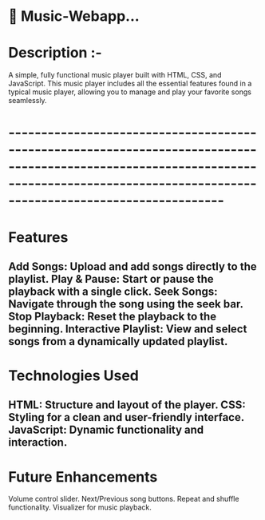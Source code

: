 # 🎵 Music-Webapp...
# Description :-
A simple, fully functional music player built with HTML, CSS, and JavaScript. This music player includes all the essential features found in a typical music player, allowing you to manage and play your favorite songs seamlessly.
# -----------------------------------------------------------------------------------------------------------------------------------------------------------------------------------------
# Features 
Add Songs: Upload and add songs directly to the playlist.
Play & Pause: Start or pause the playback with a single click.
Seek Songs: Navigate through the song using the seek bar.
Stop Playback: Reset the playback to the beginning.
Interactive Playlist: View and select songs from a dynamically updated playlist.
-------------------------------------------------------------------------------------------------------------------------------------------------------------------------------------------
# Technologies Used
HTML: Structure and layout of the player.
CSS: Styling for a clean and user-friendly interface.
JavaScript: Dynamic functionality and interaction.
-------------------------------------------------------------------------------------------------------------------------------------------------------------------------------------------
# Future Enhancements
Volume control slider.
Next/Previous song buttons.
Repeat and shuffle functionality.
Visualizer for music playback.

